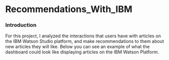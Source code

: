 # Recommendations_With_IBM

### Introduction

For this project, I analyzed the interactions that users have with articles on the IBM Watson Studio platform, and make recommendations to them about new articles they will like. Below you can see an example of what the dashboard could look like displaying articles on the IBM Watson Platform.
